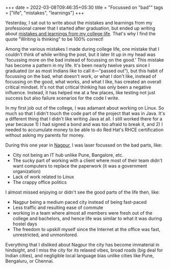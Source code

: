 +++ 
date = 2022-03-08T09:46:35+05:30
title = "Focussed on \"bad\""
tags = ["life", "mistakes", "learnings"]
+++

Yesterday, I sat out to write about the mistakes and learnings from my
professional career that I started after graduation, but ended up writing about
[mistakes and learnings from my college life](../college). That's why I find
the quote "Writing is thinking" to be 100% correct!

Among the various mistakes I made during college life, one mistake that I
couldn't think of while writing the post, but it later lit up in my head was
'focussing more on the bad instead of focussing on the good.' This mistake has
become a pattern in my life. It's been nearly twelve years since I graduated
(or as most Indians like to call it—“passed out"), but this habit of focussing
on the bad, what doesn't work, or what I don't like, instead of focussing on
the good, what works, and what I like, has created an overall critical mindset.
It's not that critical thinking has only been a negative influence. Instead, it
has helped me at a few places, like testing not just success but also failure
scenarios for the code I write.

In my first job out of the college, I was adamant about working on Linux. So
much so that I didn't touch the code part of the project that was in Java. It's
a different thing that I didn't like writing Java at all. I still worked there
for a year because 1) I had signed a bond and was too afraid to break it, and
2) I needed to accumulate money to be able to do Red Hat's RHCE certification
without asking my parents for money.

During this one year in [Nagpur](https://en.wikipedia.org/wiki/Nagpur), I was
laser focussed on the bad parts, like:
* City not being an IT hub unlike Pune, Bangalore, etc.
* The sucky part of working with a client where most of their team didn't want
  computers to replace the paperwork (it was a government organization)
* Lack of work related to Linux
* The crappy office politics

I almost missed enjoying or didn't see the good parts of the life then, like:
* Nagpur being a medium paced city instead of being fast-paced
* Less traffic and resulting ease of commute
* working in a team where almost all members were fresh out of the college and
  bachelors, and hence life was similar to what it was during hostel days
* The freedom to upskill myself since the Internet at the office was fast,
  unrestricted, and unmonitored.

Everything that I disliked about Nagpur the city has become immaterial in
hindsight, and I miss the city for its relaxed vibes, broad roads (big deal for
Indian cities), and negligible local language bias unlike cities like Pune,
Bengaluru, or Chennai.
